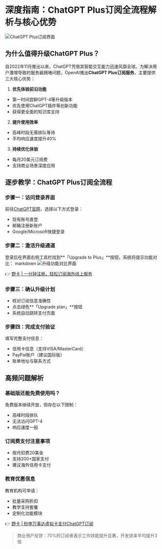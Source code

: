 # 深度指南：ChatGPT Plus订阅全流程解析与核心优势

![ChatGPT Plus订阅界面](https://bbtdd.com/wp-content/uploads/img/69914383.webp)

## 为什么值得升级ChatGPT Plus？
自2022年11月推出以来，ChatGPT凭借其智能交互能力迅速风靡全球。为解决用户激增导致的服务器拥堵问题，OpenAI推出**ChatGPT Plus订阅服务**，主要提供三大核心优势：

1. **优先体验前沿功能**  
- 第一时间尝鲜GPT-4等升级版本
- 优先使用ChatGPT插件等创新功能
- 获得更全面的知识库支持

2. **提升使用效率**
- 高峰时段无需排队等待
- 平均响应速度提升40%

3. **持续优化体验**  
- 每月20美元订阅费
- 支持商业场景深度应用

## 逐步教学：ChatGPT Plus订阅全流程
### 步骤一：访问登录界面
前往[ChatGPT官网](https://chat.openai.com)，选择以下方式登录：
- 现有账号直登
- 邮箱注册新账户
- Google/Microsoft快捷登录

### 步骤二：激活升级通道
登录后在界面右侧工具栏找到**「Upgrade to Plus」**按钮，系统将提示功能对比：
markdown
![升级功能对比界面](https://bbtdd.com/wp-content/uploads/img/061084097286.webp)


👉 [野卡 | 一分钟注册，轻松订阅海外线上服务](https://bbtdd.com/yeka)

### 步骤三：确认升级计划
- 核对订阅信息准确性
- 点击绿色**「Upgrade plan」**按钮
- 系统自动跳转支付页面

### 步骤四：完成支付验证
填写完整支付信息：
- 信用卡信息（支持VISA/MasterCard）
- PayPal账户（建议国际版）
- 账单地址与联系方式

## 高频问题解析
### 基础版还能免费使用吗？
免费版本继续开放，但存在以下限制：
- 高峰时段排队
- 无法访问GPT-4
- 响应速度一般

### 订阅费支付注意事项
- 按月扣费20美金
- 支持200+国家支付
- 建议海外信用卡支付

### 教育优惠信息
教育机构可申请：
- 批量采购折扣
- 教学支持套餐
- 定制化功能模块

👉 [野卡 | 秒申万事达虚拟卡支付ChatGPT订阅](https://bbtdd.com/yeka)

> 商业用户反馈：70%的订阅者表示工作效能提升显著，开发效率平均提升3倍